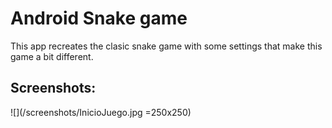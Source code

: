 Android Snake game
===================================

This app recreates the clasic snake game with some settings that make this game a bit different.  

Screenshots:
-------------

![](/screenshots/InicioJuego.jpg =250x250)


